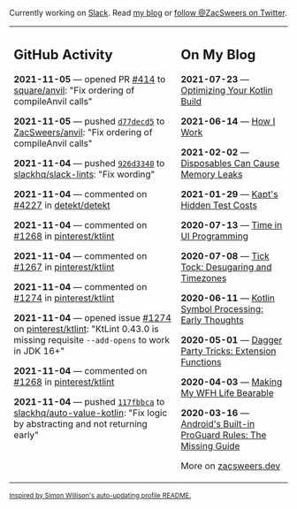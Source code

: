 Currently working on [Slack](https://slack.com/). Read [my blog](https://zacsweers.dev/) or [follow @ZacSweers on Twitter](https://twitter.com/ZacSweers).

<table><tr><td valign="top" width="60%">

## GitHub Activity
<!-- githubActivity starts -->
**2021-11-05** — opened PR [#414](https://api.github.com/repos/square/anvil/pulls/414) to [square/anvil](https://api.github.com/repos/square/anvil): "Fix ordering of compileAnvil calls"

**2021-11-05** — pushed [`d77decd5`](https://github.com/ZacSweers/anvil/commit/d77decd54b342926f8d8461f8094540d18b0bd1e) to [ZacSweers/anvil](https://api.github.com/repos/ZacSweers/anvil): "Fix ordering of compileAnvil calls"

**2021-11-04** — pushed [`926d3340`](https://github.com/slackhq/slack-lints/commit/926d33404c1d0e88f5fe8ceb1a965b742973aff3) to [slackhq/slack-lints](https://api.github.com/repos/slackhq/slack-lints): "Fix wording"

**2021-11-04** — commented on [#4227](https://github.com/detekt/detekt/pull/4227#issuecomment-961391997) in [detekt/detekt](https://api.github.com/repos/detekt/detekt)

**2021-11-04** — commented on [#1268](https://github.com/pinterest/ktlint/issues/1268#issuecomment-961390502) in [pinterest/ktlint](https://api.github.com/repos/pinterest/ktlint)

**2021-11-04** — commented on [#1267](https://github.com/pinterest/ktlint/issues/1267#issuecomment-961344101) in [pinterest/ktlint](https://api.github.com/repos/pinterest/ktlint)

**2021-11-04** — commented on [#1274](https://github.com/pinterest/ktlint/issues/1274#issuecomment-961341537) in [pinterest/ktlint](https://api.github.com/repos/pinterest/ktlint)

**2021-11-04** — opened issue [#1274](https://api.github.com/repos/pinterest/ktlint/issues/1274) on [pinterest/ktlint](https://api.github.com/repos/pinterest/ktlint): "KtLint 0.43.0 is missing requisite `--add-opens` to work in JDK 16+"

**2021-11-04** — commented on [#1268](https://github.com/pinterest/ktlint/issues/1268#issuecomment-961338916) in [pinterest/ktlint](https://api.github.com/repos/pinterest/ktlint)

**2021-11-04** — pushed [`117fbbca`](https://github.com/slackhq/auto-value-kotlin/commit/117fbbca8809a79c4693d8ac056fa5d549a2930c) to [slackhq/auto-value-kotlin](https://api.github.com/repos/slackhq/auto-value-kotlin): "Fix logic by abstracting and not returning early"
<!-- githubActivity ends -->
</td><td valign="top" width="40%">

## On My Blog
<!-- blog starts -->
**2021-07-23** — [Optimizing Your Kotlin Build](https://www.zacsweers.dev/optimizing-your-kotlin-build/)

**2021-06-14** — [How I Work](https://www.zacsweers.dev/how-i-work/)

**2021-02-02** — [Disposables Can Cause Memory Leaks](https://www.zacsweers.dev/disposables-can-cause-memory-leaks/)

**2021-01-29** — [Kapt's Hidden Test Costs](https://www.zacsweers.dev/kapts-hidden-test-costs/)

**2020-07-13** — [Time in UI Programming](https://www.zacsweers.dev/time-in-ui/)

**2020-07-08** — [Tick Tock: Desugaring and Timezones](https://www.zacsweers.dev/ticktock-desugaring-timezones/)

**2020-06-11** — [Kotlin Symbol Processing: Early Thoughts](https://www.zacsweers.dev/kotlin-symbol-processor-early-thoughts/)

**2020-05-01** — [Dagger Party Tricks: Extension Functions](https://www.zacsweers.dev/dagger-party-tricks-extension-functions/)

**2020-04-03** — [Making My WFH Life Bearable](https://www.zacsweers.dev/making-wfh-life-bearable/)

**2020-03-16** — [Android's Built-in ProGuard Rules: The Missing Guide](https://www.zacsweers.dev/android-proguard-rules/)
<!-- blog ends -->
More on [zacsweers.dev](https://zacsweers.dev/)
</td></tr></table>

<sub><a href="https://simonwillison.net/2020/Jul/10/self-updating-profile-readme/">Inspired by Simon Willison's auto-updating profile README.</a></sub>